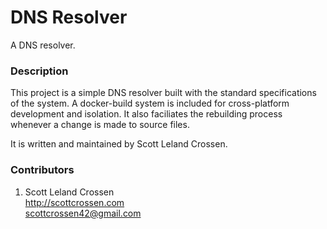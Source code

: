# DNS Resolver

A DNS resolver.

### Description

This project is a simple DNS resolver built with the standard specifications of the system. A docker-build system is included for cross-platform development and isolation. It also faciliates the rebuilding process whenever a change is made to source files.

It is written and maintained by Scott Leland Crossen.

### Contributors

1. Scott Leland Crossen  
<http://scottcrossen.com>  
<scottcrossen42@gmail.com>
